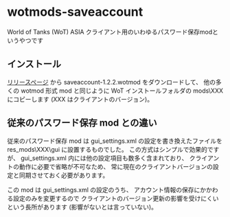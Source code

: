 # wotmods-saveaccount

World of Tanks (WoT) ASIA クライアント用のいわゆるパスワード保存modというやつです

## インストール

[リリースページ](../../releases/latest) から saveaccount-1.2.2.wotmod をダウンロードして、
他の多くの wotmod 形式 mod と同じように WoT インストールフォルダの
mods\XXX にコピーします (XXX はクライアントのバージョン)。

## 従来のパスワード保存 mod との違い

従来のパスワード保存 mod は gui_settings.xml の設定を書き換えたファイルを res_mods\XXX\gui に設置するものでした。
この方式はシンプルで効果的ですが、
gui_settings.xml 内には他の設定項目も数多く含まれており、
クライアントの動作に必要で省略が不可なため、
常に現在のクライアントバージョンの設定と同期させておく必要があります。

この mod は gui_settings.xml の設定のうち、
アカウント情報の保存にかかわる設定のみを変更するので
クライアントのバージョン更新の影響を受けにくいという長所があります (影響がないとは言っていない)。
